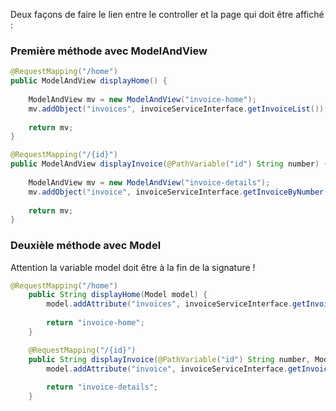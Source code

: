Deux façons de faire le lien entre le controller et la page qui doit être affiché :
### Première méthode avec ModelAndView
````java
@RequestMapping("/home")
public ModelAndView displayHome() {
	
	ModelAndView mv = new ModelAndView("invoice-home");
	mv.addObject("invoices", invoiceServiceInterface.getInvoiceList());
	
	return mv;
}

@RequestMapping("/{id}")
public ModelAndView displayInvoice(@PathVariable("id") String number) {
	
	ModelAndView mv = new ModelAndView("invoice-details");
	mv.addObject("invoice", invoiceServiceInterface.getInvoiceByNumber(number));
	
	return mv;
}
````
### Deuxièle méthode avec Model
Attention la variable model doit être à la fin de la signature !
````java
@RequestMapping("/home")
	public String displayHome(Model model) {
		model.addAttribute("invoices", invoiceServiceInterface.getInvoiceList());
		
		return "invoice-home";
	}

	@RequestMapping("/{id}")
	public String displayInvoice(@PathVariable("id") String number, Model model) {
		model.addAttribute("invoice", invoiceServiceInterface.getInvoiceByNumber(number));
		
		return "invoice-details";
	}
````